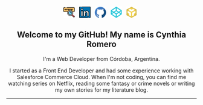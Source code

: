 
<p align="center">
<a href="https://ceyene.github.io"><img height="30" src="https://github.com/Ceyene/Ceyene/blob/main/www.png"></a>&nbsp;&nbsp;
<a href="https://www.linkedin.com/in/ce-y-ene/"><img height="30" src="https://github.com/Ceyene/Ceyene/blob/main/linkedin.png"></a>&nbsp;&nbsp;
<a href="https://github.com/Ceyene"><img height="30" src="https://github.com/Ceyene/Ceyene/blob/main/github.png"></a>&nbsp;&nbsp;
<a href="https://codepen.io/ceyene"><img height="30" src="https://github.com/Ceyene/Ceyene/blob/main/codepen.png"></a>&nbsp;&nbsp;
<a href="https://codesandbox.io/u/Ceyene"><img height="30" src="https://github.com/Ceyene/Ceyene/blob/main/codesandbox.png"></a>&nbsp;&nbsp;
</p>

<h2 align="center">Welcome to my GitHub! My name is Cynthia Romero </h2>
<p align="center">I'm a Web Developer from Córdoba, Argentina. </p>
<p align="center">I started as a Front End Developer and had some experience working with Salesforce Commerce Cloud. When I'm not coding, you can find me watching series on Netflix, reading some fantasy or crime novels or writing my own stories for my literature blog.</p>

<hr>


